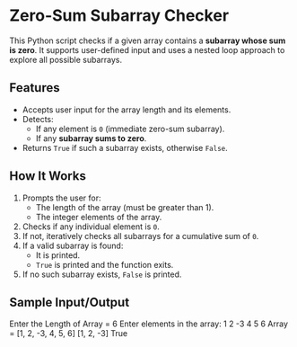# Zero-Sum Subarray Checker

This Python script checks if a given array contains a **subarray whose sum is zero**. It supports user-defined input and uses a nested loop approach to explore all possible subarrays.

## Features

- Accepts user input for the array length and its elements.
- Detects:
  - If any element is `0` (immediate zero-sum subarray).
  - If any **subarray sums to zero**.
- Returns `True` if such a subarray exists, otherwise `False`.

## How It Works

1. Prompts the user for:
   - The length of the array (must be greater than 1).
   - The integer elements of the array.
2. Checks if any individual element is `0`.
3. If not, iteratively checks all subarrays for a cumulative sum of `0`.
4. If a valid subarray is found:
   - It is printed.
   - `True` is printed and the function exits.
5. If no such subarray exists, `False` is printed.

## Sample Input/Output

Enter the Length of Array = 6
Enter elements in the array:
1
2
-3
4
5
6
Array = [1, 2, -3, 4, 5, 6]
[1, 2, -3]
True